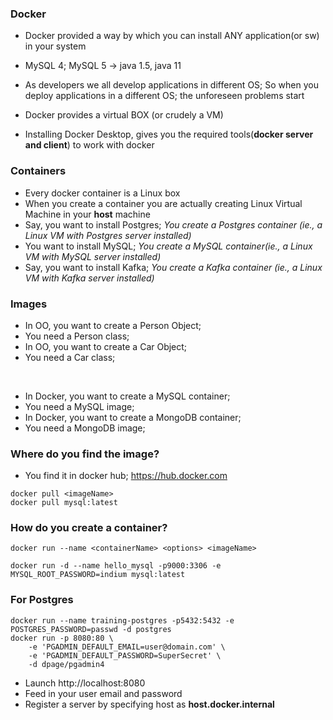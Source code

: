 ### Docker

* Docker provided a way by which you can install ANY application(or sw) in your system
* MySQL 4; MySQL 5 -> java 1.5, java 11
* As developers we all develop applications in different OS; So when you deploy applications in a different OS; the unforeseen problems start

* Docker provides a virtual BOX (or crudely a VM)

* Installing Docker Desktop, gives you the required tools(**docker server and client**) to work with docker

### Containers

* Every docker container is a Linux box
* When you create a container you are actually creating  Linux Virtual Machine in your **host** machine
* Say, you want to install Postgres; *You create a Postgres container (ie., a Linux VM with Postgres server installed)*
* You want to install MySQL; *You create a MySQL container(ie., a Linux VM with MySQL server installed)*
* Say, you want to install Kafka; *You create a Kafka container (ie., a Linux VM with Kafka server installed)*

### Images

* In OO, you want to create a Person Object;
* You need a Person class;
* In OO, you want to create a Car Object;
* You need a Car class;
<br/>

* In Docker, you want to create a MySQL container;
* You need a MySQL image;
* In Docker, you want to create a MongoDB container;
* You need a MongoDB image;

### Where do you find the image?


* You find it in docker hub; https://hub.docker.com

```
docker pull <imageName>
docker pull mysql:latest
```

### How do you create a container?

```
docker run --name <containerName> <options> <imageName>
```

```
docker run -d --name hello_mysql -p9000:3306 -e MYSQL_ROOT_PASSWORD=indium mysql:latest
```


### For Postgres

```
docker run --name training-postgres -p5432:5432 -e POSTGRES_PASSWORD=passwd -d postgres
docker run -p 8080:80 \   
    -e 'PGADMIN_DEFAULT_EMAIL=user@domain.com' \
    -e 'PGADMIN_DEFAULT_PASSWORD=SuperSecret' \
    -d dpage/pgadmin4

```

* Launch http://localhost:8080
* Feed in your user email and password
* Register a server by specifying host as **host.docker.internal**
















